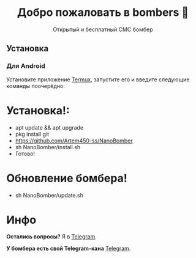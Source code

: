 <h1 align="center">Добро пожаловать в bombers 👋</h1>
<p align="center">
    Открытый и бесплатный СМС бомбер
 

##  Установка

<h3>Для Android</h3>

Установите приложение [Termux](https://play.google.com/store/apps/details?id=com.termux), запустите его и введите следующие команды поочерёдно:

# Установка!:

* apt update && apt upgrade
* pkg install git
* https://github.com/Artem450-ss/NanoBomber
* sh NanoBomber/install.sh
* Готово! 

# Обновление бомбера!
* sh NanoBomber/update.sh

# Инфо
**Остались вопросы?** Я в [Telegram](https://t.me/komarik_od).

**У бомбера есть свой Telegram-кана** [Telegram](https://t.me/bombers_od).

